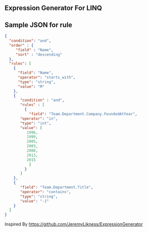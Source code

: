 ## Expression Generator For LINQ

## Sample JSON for rule

```json
{
  "condition": "and",
  "order" : {
     "field" : "Name",
     "sort" : "descending"
  },
  "rules": [
    {
      "field": "Name",
      "operator": "starts_with",
      "type": "string",
      "value": "M"
    },
    {
       "condition" : "and",
       "rules" : [
         {
           "field": "Team.Department.Company.FoundedAtYear",
	   "operator": "in",
	   "type": "int",
	   "value": [
	      1996,
	      1999,
	      2005,
	      2003,
	      2008,
	      2013,
	      2015
           ]
         }
       ]
    },
    {
       "field": "Team.Department.Title",
       "operator": "contains",
       "type": "string",
       "value": "-1"
    }
  ]
}
```

Inspired By https://github.com/JeremyLikness/ExpressionGenerator
